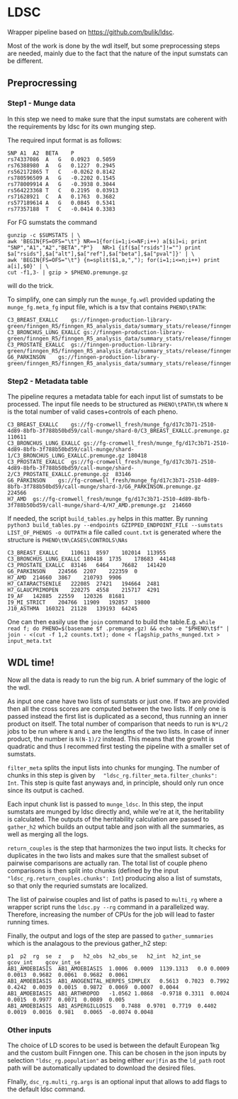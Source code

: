 # LDSC

Wrapper pipeline based on https://github.com/bulik/ldsc.

Most of the work is done by the wdl itself, but some preprocessing steps are needed, mainly due to the fact that the nature of the input sumstats can be different.

## Preprocressing
### Step1 - Munge data

In this step we need to make sure that the input sumstats are coherent with the requirements by ldsc for its own munging step.

The required input format is as follows:
```
SNP	A1	A2	BETA	P
rs74337086	A	G	0.0923	0.5059
rs76388980	A	G	0.1227	0.2945
rs562172865	T	C	-0.0262	0.8142
rs780596509	A	G	-0.2202	0.1545
rs778009914	A	G	-0.3938	0.3044
rs564223368	T	C	0.2195	0.03913
rs71628921	C	A	0.1763	0.3682
rs577189614	A	G	0.0845	0.5341
rs77357188	T	C	-0.0414	0.3383
```

For FG sumstats the command
```
gunzip -c $SUMSTATS | \
awk 'BEGIN{FS=OFS="\t"} NR==1{for(i=1;i<=NF;i++) a[$i]=i; print "SNP","A1","A2","BETA","P"}   NR>1 {if($a["rsids"]!="") print $a["rsids"],$a["alt"],$a["ref"],$a["beta"],$a["pval"]}' | \
awk 'BEGIN{FS=OFS="\t"} {n=split($1,a,","); for(i=1;i<=n;i++) print a[i],$0}' | \
cut -f1,3- | gzip > $PHENO.premunge.gz
```

will do the trick.

To simplify, one can simply run the `munge_fg.wdl` provided updating the ```munge_fg.meta_fg``` input file, which is a tsv that contains `PHENO\tPATH`:
```
C3_BREAST_EXALLC	gs://finngen-production-library-green/finngen_R5/finngen_R5_analysis_data/summary_stats/release/finngen_R5_C3_BREAST_EXALLC.gz
C3_BRONCHUS_LUNG_EXALLC	gs://finngen-production-library-green/finngen_R5/finngen_R5_analysis_data/summary_stats/release/finngen_R5_C3_BRONCHUS_LUNG_EXALLC.gz
C3_PROSTATE_EXALLC	gs://finngen-production-library-green/finngen_R5/finngen_R5_analysis_data/summary_stats/release/finngen_R5_C3_PROSTATE_EXALLC.gz
G6_PARKINSON	gs://finngen-production-library-green/finngen_R5/finngen_R5_analysis_data/summary_stats/release/finngen_R5_G6_PARKINSON.gz
```

### Step2 - Metadata table

The pipeline requres a metadata table for each input list of sumstats to be processed. The input file needs to be structured as `PHENO\tPATH\tN` where `N` is the total number of valid cases+controls of each pheno.
```
C3_BREAST_EXALLC	gs://fg-cromwell_fresh/munge_fg/d17c3b71-2510-4d89-8bfb-3f788b50bd59/call-munge/shard-0/C3_BREAST_EXALLC.premunge.gz	110611
C3_BRONCHUS_LUNG_EXALLC	gs://fg-cromwell_fresh/munge_fg/d17c3b71-2510-4d89-8bfb-3f788b50bd59/call-munge/shard-1/C3_BRONCHUS_LUNG_EXALLC.premunge.gz	180418
C3_PROSTATE_EXALLC	gs://fg-cromwell_fresh/munge_fg/d17c3b71-2510-4d89-8bfb-3f788b50bd59/call-munge/shard-2/C3_PROSTATE_EXALLC.premunge.gz	83146
G6_PARKINSON	gs://fg-cromwell_fresh/munge_fg/d17c3b71-2510-4d89-8bfb-3f788b50bd59/call-munge/shard-3/G6_PARKINSON.premunge.gz	224566
H7_AMD	gs://fg-cromwell_fresh/munge_fg/d17c3b71-2510-4d89-8bfb-3f788b50bd59/call-munge/shard-4/H7_AMD.premunge.gz	214660
```

If needed, the script `build_tables.py` helps in this matter.
By running `python3 build_tables.py --endpoints GZIPPED_ENDPOINT_FILE --sumstats LIST_OF_PHENOS -o OUTPATH` a file called `count.txt` is generated where the structure is `PHENO\tN\CASES\CONTROLS\NAs`
```
C3_BREAST_EXALLC	110611	8597	102014	113955
C3_BRONCHUS_LUNG_EXALLC	180418	1735	178683	44148
C3_PROSTATE_EXALLC	83146	6464	76682	141420
G6_PARKINSON	224566	2207	222359	0
H7_AMD	214660	3867	210793	9906
H7_CATARACTSENILE	222085	27421	194664	2481
H7_GLAUCPRIMOPEN	220275	4558	215717	4291
I9_AF	142885	22559	120326	81681
I9_MI_STRICT	204766	11909	192857	19800
J10_ASTHMA	160321	21128	139193	64245
```

One can then easily use the `join` command to build the table.E.g.
`while read f; do PHENO=$(basename $f .premunge.gz) && echo -e "$PHENO\t$f" | join - <(cut -f 1,2 counts.txt); done < flagship_paths_munged.txt > input_meta.txt`


## WDL time!

Now all the data is ready to run the big run. A brief summary of the logic of the wdl.

As input one cane have two lists of sumstats or just one. If two are provided then all the cross scores are computed between the two lists. If only one is passed instead the first list is duplicated as a second, thus running an inner product on itself. The total number of comparison that needs to run is `N*L/2` jobs to be run where `N` and `L` are the lengths of the two lists. In case of inner product, the number is `N(N-1)/2` instead. This means that the growht is quadratic and thus I recommed first testing the pipeline with a smaller set of sumstats.

`filter_meta` splits the input lists into chunks for munging. The number of chunks in this step is given by `  "ldsc_rg.filter_meta.filter_chunks": Int`. This step is quite fast anyways and, in principle, should only run once since its output is cached.

Each input chunk list is passed to `munge_ldsc`. In this step, the input sumstats are munged by ldsc directly and, while we're at it, the heritability is calculated. The outputs of the heritability calculation are passed to `gather_h2` which builds an output table and json with all the summaries, as well as merging all the logs.

`return_couples` is the step that harmonizes the two input lists. It checks for duplicates in the two lists and makes sure that the smallest subset of pairwise comparisons are actually ran. The total list of couple pheno comparisons is then split into chunks (defined by  the input ` "ldsc_rg.return_couples.chunks": Int `) producing also a list of sumstats, so that only the requried sumstats are localized.

The list of pairwise couples and list of paths is pased to `multi_rg` where a wrapper script runs the `ldsc.py --rg` command in a parallelized way. Therefore, increasing the number of CPUs for the job will lead to faster running times.

Finally, the output and logs of the step are passed to `gather_summaries` which is the analagous to the previous gather_h2 step:
```
p1	p2	rg	se	z	p	h2_obs	h2_obs_se	h2_int	h2_int_se	gcov_int	gcov_int_se
AB1_AMOEBIASIS	AB1_AMOEBIASIS	1.0006	0.0009	1139.1313	0.0	0.0009	0.0013	0.9682	0.0061	0.9682	0.0061
AB1_AMOEBIASIS	AB1_ANOGENITAL_HERPES_SIMPLEX	0.5613	0.7023	0.7992	0.4242	0.0039	0.0015	0.9872	0.0069	0.0007	0.0044
AB1_AMOEBIASIS	AB1_ARTHROPOD	-1.0562	1.0868	-0.9718	0.3311	0.0024	0.0015	0.9977	0.0071	0.0089	0.005
AB1_AMOEBIASIS	AB1_ASPERGILLOSIS	0.7488	0.9701	0.7719	0.4402	0.0019	0.0016	0.981	0.0065	-0.0074	0.0048
```

### Other inputs

The choice of LD scores to be used is between the default European 1kg and the custom built Finngen one. This can be chosen in the json inputs by selection ``` "ldsc_rg.population" ``` as being either ```eur|fin``` as the ```ld_path``` root path will be  automatically updated to download the desired files.

FInally, ```dsc_rg.multi_rg.args``` is an optional input that allows to add flags to the default ldsc command.
